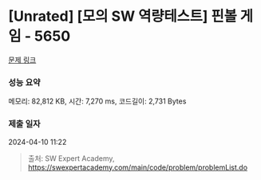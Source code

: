 # [Unrated] [모의 SW 역량테스트] 핀볼 게임 - 5650 

[문제 링크](https://swexpertacademy.com/main/code/problem/problemDetail.do?contestProbId=AWXRF8s6ezEDFAUo) 

### 성능 요약

메모리: 82,812 KB, 시간: 7,270 ms, 코드길이: 2,731 Bytes

### 제출 일자

2024-04-10 11:22



> 출처: SW Expert Academy, https://swexpertacademy.com/main/code/problem/problemList.do